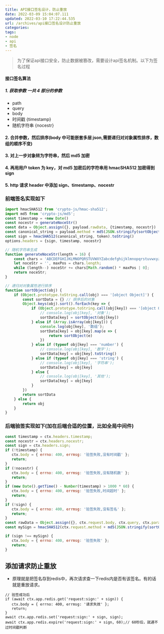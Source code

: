 ```yaml
---
title: API接口签名设计，防止重放
date: 2022-03-09 15:04:07.111
updated: 2022-03-10 17:22:44.535
url: /archives/api接口签名设计防止重放
categories: 
tags: 
- node
- api
- 签名
---
```


> 为了保证api接口安全，防止数据被篡改，需要设计api签名机制。以下为签名过程


#### 接口签名算法

##### 1. 获取参数 一共 4 部分的参数

- path
- query
- body
- 时间戳 {timestamp}
- 随机字符串 {nocestr}

#### 2. 合并参数，然后排序(body 中可能嵌套多层 json,需要递归对对象属性排序，数组的顺序不变)

#### 3. 对上一步对象转为字符串，然后 md5 加密

#### 4. 再用用户 token 为 key，对 md5 加密后的字符串用 hmacSHA512 加密得到 sign

#### 5. http 请求 header 中添加 sign、timestamp、nocestr
### 前端签名实现如下
``` javascript
import hmacSHA512 from 'crypto-js/hmac-sha512';
import md5 from 'crypto-js/md5';
const timestamp = +new Date()
const nocestr = generateNoceStr()
const data = Object.assign({}, payload.rawData, {timestamp, nocestr})
const canonical_string = payload.method + md5(JSON.stringify(sortObject(data)))
const sign = hmacSHA512(canonical_string, token).toString()
options.headers = {sign, timestamp, nocestr}
```
``` javascript
// 随机字符串生成
function generateNoceStr(length = 16) {
    const chars = 'ABCDEFGHIJKLMNOPQRSTUVWXYZabcdefghijklmnopqrstuvwxyz0123456789';
    let noceStr = '', maxPos = chars.length;
    while (length--) noceStr += chars[Math.random() * maxPos | 0];
    return noceStr;
}

```
``` javascript
// 递归对对象属性进行排序
function sortObject(obj) {
    if (Object.prototype.toString.call(obj) === '[object Object]') {
        const sortData = {} // 排序后的对象
        Object.keys(obj).sort().forEach(key => {
            if (Object.prototype.toString.call(obj[key]) === '[object Object]') {
                // console.log(obj[key], '对象');
                sortData[key] = sortObject(obj[key])
            } else if (Array.isArray(obj[key])) {
                console.log(obj[key], '数组');
                sortData[key] = obj[key].map(e => {
                    return sortObject(e)
                })
            } else if (typeof obj[key] === 'number') {
                // console.log(obj[key], '数字');
                sortData[key] = obj[key].toString()
            } else if (typeof obj[key] === 'string') {
                // console.log(obj[key], '字符串');
                sortData[key] = obj[key]
            } else {
                // console.log(obj[key], '其他');
                sortData[key] = obj[key]
            }
        })
        return sortData
    } else {
        return obj
    }
}

```
### 后端验签实现如下(加在后端合适的位置，比如全局中间件)
``` javascript
const timestamp = ctx.headers.timestamp;
const nocestr = ctx.headers.nocestr;
const sign = ctx.headers.sign;
if (!timestamp) {
   ctx.body = { errno: 400, errmsg: '验签失败,没有时间戳' };
   return;
}
if (!nocestr) {
   ctx.body = { errno: 400, errmsg: '验签失败,没有随机数' };
   return;
}
if (new Date().getTime() - Number(timestamp) > 1000 * 60) {
   ctx.body = { errno: 400, errmsg: '验签失败,时间超时' };
   return;
}
if (!sign) {
   ctx.body = { errno: 400, errmsg: '验签失败,没有签名' };
   return;
}
const rawData = Object.assign({}, ctx.request.body, ctx.query, ctx.params, { timestamp, nocestr });
const mySign = hmacSHA512(ctx.request.method + md5(JSON.stringify(sortObject(rawData))).toString(), headerToken).toString();

if (sign !== mySign) {
   ctx.body = { errno: 400, errmsg: '验签失败' };
   return;
} 
```

## 添加请求防止重放
- 原理就是把签名存到redis中，再次请求查一下redis内是否有该签名。有的话就是重放请求。
```
// 验签成功后
if (await ctx.app.redis.get('request:sign:' + sign)) {
   ctx.body = { errno: 400, errmsg: '请求失效' };
   return;
}
await ctx.app.redis.set('request:sign:' + sign, sign);
await ctx.app.redis.expire('request:sign:' + sign, 60);// 60秒后，就通不过时间戳判断
```